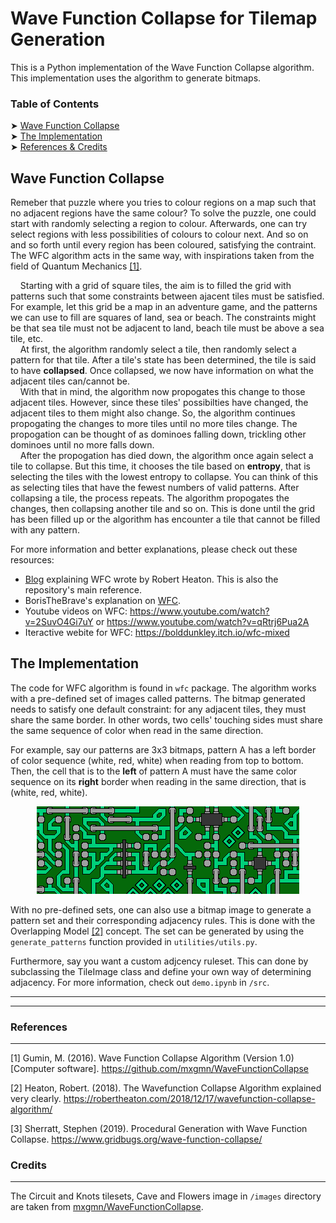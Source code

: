 # Wave Function Collapse for Tilemap Generation
This is a Python implementation of the Wave Function Collapse algorithm. This implementation uses the algorithm to generate bitmaps.

### Table of Contents
➤ [Wave Function Collapse](#WFC)\
➤ [The Implementation](#code)\
➤ [References & Credits](#appendix)

## <a name="WFC"></a>Wave Function Collapse
Remeber that puzzle where you tries to colour regions on a map such that no adjacent regions have the same colour? To solve the puzzle, one could start with randomly selecting a region to colour. Afterwards, one can try select regions with less possibilities of colours to colour next. And so on and so forth until every region has been coloured, satisfying the contraint. The WFC algorithm acts in the same way, with inspirations taken from the field of Quantum Mechanics [[1]](#wfc_github).

&nbsp;&nbsp;&nbsp;&nbsp;Starting with a grid of square tiles, the aim is to filled the grid with patterns such that some constraints between ajacent tiles must be satisfied. For example, let this grid be a map in an adventure game, and the patterns we can use to fill are squares of land, sea or beach. The constraints might be that sea tile must not be adjacent to land, beach tile must be above a sea tile, etc.\
&nbsp;&nbsp;&nbsp;&nbsp;At first, the algorithm randomly select a tile, then randomly select a pattern for that tile. After a tile's state has been determined, the tile is said to have **collapsed**. Once collapsed, we now have information on what the adjacent tiles can/cannot be.\
&nbsp;&nbsp;&nbsp;&nbsp;With that in mind, the algorithm now propogates this change to those adjacent tiles. However, since these tiles' possibilties have changed, the adjacent tiles to them might also change. So, the algorithm continues propogating the changes to more tiles until no more tiles change. The propogation can be thought of as dominoes falling down, trickling other dominoes until no more falls down.\
&nbsp;&nbsp;&nbsp;&nbsp;After the propogation has died down, the algorithm once again select a tile to collapse. But this time, it chooses the tile based on **entropy**, that is selecting the tiles with the lowest entropy to collapse. You can think of this as selecting tiles that have the fewest numbers of valid patterns. After collapsing a tile, the process repeats. The algorithm propogates the changes, then collapsing another tile and so on. This is done until the grid has been filled up or the algorithm has encounter a tile that cannot be filled with any pattern.

For more information and better explanations, please check out these resources:
- [Blog](https://robertheaton.com/2018/12/17/wavefunction-collapse-algorithm/) explaining WFC wrote by Robert Heaton. This is also the repository's main reference.
- BorisTheBrave's explanation on [WFC](https://www.boristhebrave.com/2020/04/13/wave-function-collapse-explained/).
- Youtube videos on WFC: https://www.youtube.com/watch?v=2SuvO4Gi7uY or https://www.youtube.com/watch?v=qRtrj6Pua2A
- Iteractive webite for WFC: https://bolddunkley.itch.io/wfc-mixed

## <a name="code"></a>The Implementation
The code for WFC algorithm is found in `wfc` package. The algorithm works with a pre-defined set of images called patterns. The bitmap generated needs to satisfy one default constraint: for any adjacent tiles, they must share the same border. In other words, two cells' touching sides must share the same sequence of color when read in the same direction.

For example, say our patterns are 3x3 bitmaps, pattern A has a left border of color sequence (white, red, white) when reading from top to bottom. Then, the cell that is to the **left** of pattern A must have the same color sequence on its **right** border when reading in the same direction, that is (white, red, white).
<div align='center'>
    <img src='./images/circuit_tilemap.png'>
</div>

With no pre-defined sets, one can also use a bitmap image to generate a pattern set and their corresponding adjacency rules. This is done with the Overlapping Model [[2]](#OverlappingModel) concept. The set can be generated by using the `generate_patterns` function provided in `utilities/utils.py`.

Furthermore, say you want a custom adjcency ruleset. This can done by subclassing the TileImage class and define your own way of determining adjacency. For more information, check out `demo.ipynb` in `/src`.

---
---
<a name="appendix"></a>

### References
---
<a name="wfc_github"></a>[1] Gumin, M. (2016). Wave Function Collapse Algorithm (Version 1.0) [Computer software]. https://github.com/mxgmn/WaveFunctionCollapse

<a name="wfc_blog"></a>[2] Heaton, Robert. (2018). The Wavefunction Collapse Algorithm explained very clearly. https://robertheaton.com/2018/12/17/wavefunction-collapse-algorithm/

<a name="Overlapping_Model"></a>[3] Sherratt, Stephen (2019). Procedural Generation with Wave Function Collapse. https://www.gridbugs.org/wave-function-collapse/

### Credits
---
The Circuit and Knots tilesets, Cave and Flowers image in `/images` directory are taken from [mxgmn/WaveFunctionCollapse](https://github.com/mxgmn/WaveFunctionCollapse).